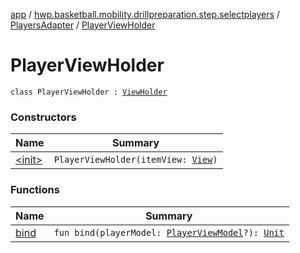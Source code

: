 [app](../../../index.md) / [hwp.basketball.mobility.drillpreparation.step.selectplayers](../../index.md) / [PlayersAdapter](../index.md) / [PlayerViewHolder](.)

# PlayerViewHolder

`class PlayerViewHolder : `[`ViewHolder`](https://developer.android.com/reference/android/support/v7/widget/RecyclerView/ViewHolder.html)

### Constructors

| Name | Summary |
|---|---|
| [&lt;init&gt;](-init-.md) | `PlayerViewHolder(itemView: `[`View`](https://developer.android.com/reference/android/view/View.html)`)` |

### Functions

| Name | Summary |
|---|---|
| [bind](bind.md) | `fun bind(playerModel: `[`PlayerViewModel`](../../../hwp.basketball.mobility.entitiy.player/-player-view-model/index.md)`?): `[`Unit`](https://kotlinlang.org/api/latest/jvm/stdlib/kotlin/-unit/index.html) |
